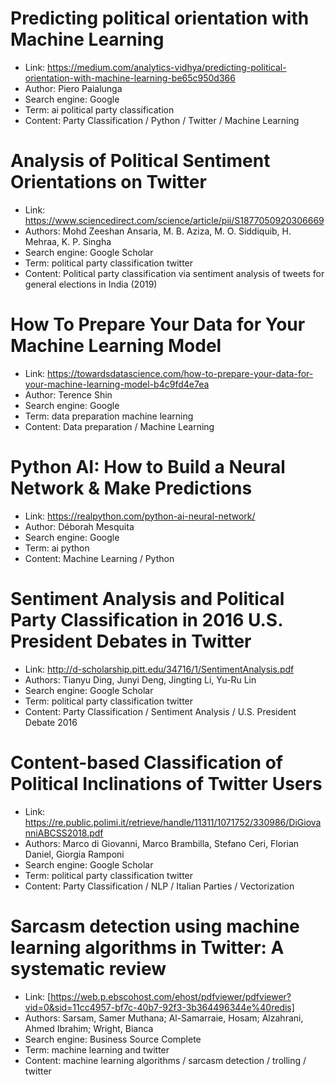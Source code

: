 # Predicting political orientation with Machine Learning
- Link: https://medium.com/analytics-vidhya/predicting-political-orientation-with-machine-learning-be65c950d366
- Author: Piero Paialunga
- Search engine: Google 
- Term: ai political party classification
- Content: Party Classification / Python / Twitter / Machine Learning

# Analysis of Political Sentiment Orientations on Twitter
- Link: https://www.sciencedirect.com/science/article/pii/S1877050920306669
- Authors: Mohd Zeeshan Ansaria, M. B. Aziza, M. O. Siddiquib, H. Mehraa, K. P. Singha
- Search engine: Google Scholar
- Term: political party classification twitter
- Content: Political party classification via sentiment analysis of tweets for general elections in India (2019)

# How To Prepare Your Data for Your Machine Learning Model
- Link: https://towardsdatascience.com/how-to-prepare-your-data-for-your-machine-learning-model-b4c9fd4e7ea
- Author: Terence Shin
- Search engine: Google
- Term: data preparation machine learning
- Content: Data preparation / Machine Learning

# Python AI: How to Build a Neural Network & Make Predictions
- Link: https://realpython.com/python-ai-neural-network/
- Author: Déborah Mesquita
- Search engine: Google
- Term: ai python
- Content: Machine Learning / Python

# Sentiment Analysis and Political Party Classification in 2016 U.S. President Debates in Twitter
- Link: http://d-scholarship.pitt.edu/34716/1/SentimentAnalysis.pdf
- Authors: Tianyu Ding, Junyi Deng, Jingting Li, Yu-Ru Lin
- Search engine: Google Scholar
- Term: political party classification twitter
- Content: Party Classification / Sentiment Analysis / U.S. President Debate 2016

# Content-based Classification of Political Inclinations of Twitter Users
- Link: https://re.public.polimi.it/retrieve/handle/11311/1071752/330986/DiGiovanniABCSS2018.pdf
- Authors: Marco di Giovanni, Marco Brambilla, Stefano Ceri, Florian Daniel, Giorgia Ramponi
- Search engine: Google Scholar
- Term: political party classification twitter
- Content: Party Classification / NLP / Italian Parties / Vectorization

# Sarcasm detection using machine learning algorithms in Twitter: A systematic review
- Link: [https://web.p.ebscohost.com/ehost/pdfviewer/pdfviewer?vid=0&sid=11cc4957-bf7c-40b7-92f3-3b364496344e%40redis]
- Authors: Sarsam, Samer Muthana; Al-Samarraie, Hosam; Alzahrani, Ahmed Ibrahim; Wright, Bianca
- Search engine: Business Source Complete
- Term: machine learning and twitter
- Content: machine learning algorithms / sarcasm detection / trolling / twitter
